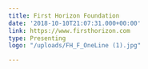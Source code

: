 ```yaml
---
title: First Horizon Foundation
date: '2018-10-10T21:07:31.000+00:00'
link: https://www.firsthorizon.com
type: Presenting
logo: "/uploads/FH_F_OneLine (1).jpg"

---
```


